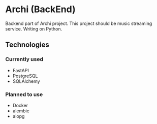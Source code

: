 # Archi (BackEnd)
Backend part of Archi project. This project should be music streaming service.
Writing on Python.


## Technologies

### Currently used

- FastAPI
- PostgreSQL
- SQLAlchemy

### Planned to use
- Docker
- alembic
- aiopg